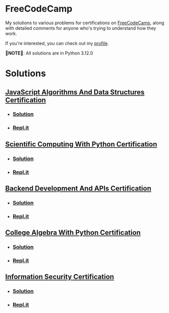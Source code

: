 # FreeCodeCamp

My solutions to various problems for certifications on [FreeCodeCamp](https://freecodecamp.org), along with detailed comments for anyone who's trying to understand how they work.

If you're interested, you can check out my [profile](https://freecodecamp.org/ret2christian).

**🚨NOTE🚨**: All solutions are in Python 3.12.0

# Solutions

## [JavaScript Algorithms And Data Structures Certification](fixthislater.com)
- ### [Solution](fixthislater.com)
- ### [Repl.it](fixthislater.com)

## [Scientific Computing With Python Certification](fixthislater.com)
- ### [Solution](fixthislater.com)
- ### [Repl.it](fixthislater.com)

## [Backend Development And APIs Certification](fixthislater.com)
- ### [Solution](fixthislater.com)
- ### [Repl.it](fixthislater.com)

## [College Algebra With Python Certification](fixthislater.com)
- ### [Solution](fixthislater.com)
- ### [Repl.it](fixthislater.com)

## [Information Security Certification](fixthislater.com)
- ### [Solution](fixthislater.com)
- ### [Repl.it](fixthislater.com)


